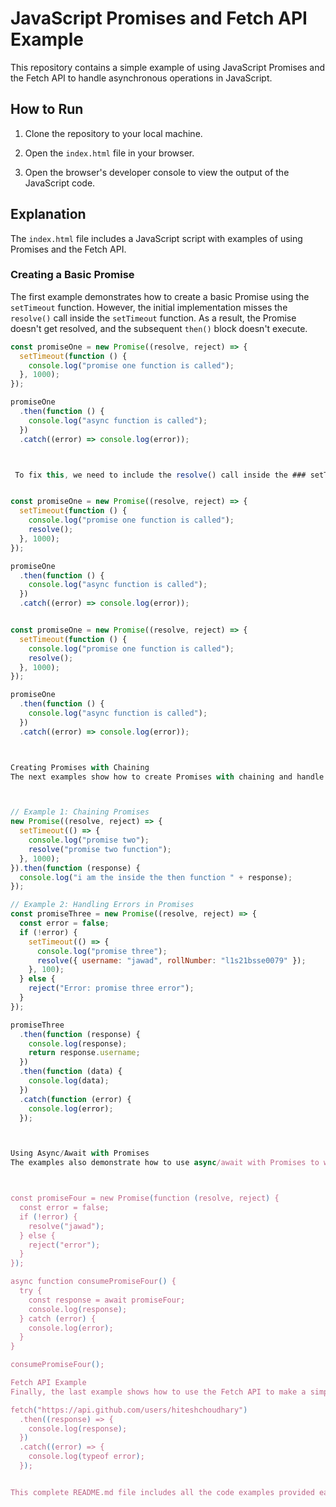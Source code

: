 # JavaScript Promises and Fetch API Example

This repository contains a simple example of using JavaScript Promises and the Fetch API to handle asynchronous operations in JavaScript.

## How to Run

1. Clone the repository to your local machine.

2. Open the `index.html` file in your browser.

3. Open the browser's developer console to view the output of the JavaScript code.

## Explanation

The `index.html` file includes a JavaScript script with examples of using Promises and the Fetch API.

### Creating a Basic Promise

The first example demonstrates how to create a basic Promise using the `setTimeout` function. However, the initial implementation misses the `resolve()` call inside the `setTimeout` function. As a result, the Promise doesn't get resolved, and the subsequent `then()` block doesn't execute.

```javascript
const promiseOne = new Promise((resolve, reject) => {
  setTimeout(function () {
    console.log("promise one function is called");
  }, 1000);
});

promiseOne
  .then(function () {
    console.log("async function is called");
  })
  .catch((error) => console.log(error));



 To fix this, we need to include the resolve() call inside the ### setTimeout function so that the Promise gets resolved properly.


const promiseOne = new Promise((resolve, reject) => {
  setTimeout(function () {
    console.log("promise one function is called");
    resolve();
  }, 1000);
});

promiseOne
  .then(function () {
    console.log("async function is called");
  })
  .catch((error) => console.log(error));


const promiseOne = new Promise((resolve, reject) => {
  setTimeout(function () {
    console.log("promise one function is called");
    resolve();
  }, 1000);
});

promiseOne
  .then(function () {
    console.log("async function is called");
  })
  .catch((error) => console.log(error));



Creating Promises with Chaining
The next examples show how to create Promises with chaining and handle successful and error responses.



// Example 1: Chaining Promises
new Promise((resolve, reject) => {
  setTimeout(() => {
    console.log("promise two");
    resolve("promise two function");
  }, 1000);
}).then(function (response) {
  console.log("i am the inside the then function " + response);
});

// Example 2: Handling Errors in Promises
const promiseThree = new Promise((resolve, reject) => {
  const error = false;
  if (!error) {
    setTimeout(() => {
      console.log("promise three");
      resolve({ username: "jawad", rollNumber: "l1s21bsse0079" });
    }, 100);
  } else {
    reject("Error: promise three error");
  }
});

promiseThree
  .then(function (response) {
    console.log(response);
    return response.username;
  })
  .then(function (data) {
    console.log(data);
  })
  .catch(function (error) {
    console.log(error);
  });



Using Async/Await with Promises
The examples also demonstrate how to use async/await with Promises to write asynchronous code in a more synchronous style.



const promiseFour = new Promise(function (resolve, reject) {
  const error = false;
  if (!error) {
    resolve("jawad");
  } else {
    reject("error");
  }
});

async function consumePromiseFour() {
  try {
    const response = await promiseFour;
    console.log(response);
  } catch (error) {
    console.log(error);
  }
}

consumePromiseFour();

Fetch API Example
Finally, the last example shows how to use the Fetch API to make a simple HTTP request and handle the response using Promises.

fetch("https://api.github.com/users/hiteshchoudhary")
  .then((response) => {
    console.log(response);
  })
  .catch((error) => {
    console.log(typeof error);
  });


This complete README.md file includes all the code examples provided earlier in a single document. Feel free to use it in your project as needed.
